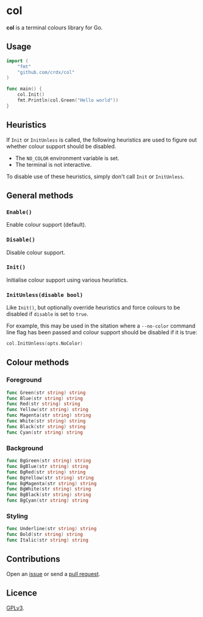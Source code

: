 # col

**col** is a terminal colours library for Go.

## Usage

```go
import (
    "fmt"
    "github.com/crdx/col"
)

func main() {
    col.Init()
    fmt.Println(col.Green("Hello world"))
}
```

## Heuristics

If `Init` or `InitUnless` is called, the following heuristics are used to figure out whether colour support should be disabled.

- The `NO_COLOR` environment variable is set.
- The terminal is not interactive.

To disable use of these heuristics, simply don't call `Init` or `InitUnless`.

## General methods

### `Enable()`

Enable colour support (default).

### `Disable()`

Disable colour support.

### `Init()`

Initialise colour support using various heuristics.

### `InitUnless(disable bool)`

Like `Init()`, but optionally override heuristics and force colours to be disabled if `disable` is set to `true`.

For example, this may be used in the sitation where a `--no-color` command line flag has been passed and colour support should be disabled if it is true:

```go
col.InitUnless(opts.NoColor)
```

## Colour methods

### Foreground

```go
func Green(str string) string
func Blue(str string) string
func Red(str string) string
func Yellow(str string) string
func Magenta(str string) string
func White(str string) string
func Black(str string) string
func Cyan(str string) string
```

### Background

```go
func BgGreen(str string) string
func BgBlue(str string) string
func BgRed(str string) string
func BgYellow(str string) string
func BgMagenta(str string) string
func BgWhite(str string) string
func BgBlack(str string) string
func BgCyan(str string) string
```

### Styling

```go
func Underline(str string) string
func Bold(str string) string
func Italic(str string) string
```

## Contributions

Open an [issue](https://github.com/crdx/col/issues) or send a [pull request](https://github.com/crdx/col/pulls).

## Licence

[GPLv3](LICENCE).
